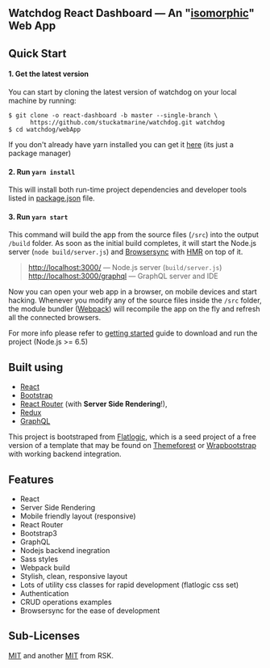 ## Watchdog React Dashboard — An "[isomorphic](http://nerds.airbnb.com/isomorphic-javascript-future-web-apps/)" Web App

## Quick Start

#### 1. Get the latest version

You can start by cloning the latest version of watchdog on your
local machine by running:

```shell
$ git clone -o react-dashboard -b master --single-branch \
      https://github.com/stuckatmarine/watchdog.git watchdog
$ cd watchdog/webApp
```

If you don't already have yarn installed you can get it [here](https://yarnpkg.com/lang/en/docs/install/#windows-stable) (its just a package manager)

#### 2. Run `yarn install`

This will install both run-time project dependencies and developer tools listed
in [package.json](../package.json) file.

#### 3. Run `yarn start`

This command will build the app from the source files (`/src`) into the output
`/build` folder. As soon as the initial build completes, it will start the
Node.js server (`node build/server.js`) and [Browsersync](https://browsersync.io/)
with [HMR](https://webpack.github.io/docs/hot-module-replacement) on top of it.

> [http://localhost:3000/](http://localhost:3000/) — Node.js server (`build/server.js`)<br>
> [http://localhost:3000/graphql](http://localhost:3000/graphql) — GraphQL server and IDE<br>

Now you can open your web app in a browser, on mobile devices and start
hacking. Whenever you modify any of the source files inside the `/src` folder,
the module bundler ([Webpack](http://webpack.github.io/)) will recompile the
app on the fly and refresh all the connected browsers.

For more info please refer to [getting started](./docs/getting-started.md) guide to download and run the project (Node.js >= 6.5)

## Built using 
* [React](https://facebook.github.io/react/)
* [Bootstrap](http://getbootstrap.com/)
* [React Router](https://reacttraining.com/react-router/) (with **Server Side Rendering**!),
* [Redux](http://redux.js.org/)
* [GraphQL](http://graphql.org/)

This project is bootstraped from [Flatlogic](https://github.com/flatlogic/react-dashboard), which is a seed project of a free version of a template that may be found on [Themeforest](https://themeforest.net/category/site-templates/admin-templates)
or [Wrapbootstrap](https://wrapbootstrap.com/themes/admin) with working backend integration.



## Features
* React
* Server Side Rendering
* Mobile friendly layout (responsive)
* React Router
* Bootstrap3
* GraphQL
* Nodejs backend inegration
* Sass styles
* Webpack build
* Stylish, clean, responsive layout
* Lots of utility css classes for rapid development (flatlogic css set)
* Authentication
* CRUD operations examples
* Browsersync for the ease of development

## Sub-Licenses

[MIT](https://github.com/flatlogic/react-dashboard/blob/master/LICENSE.txt) and another [MIT](https://github.com/flatlogic/react-dashboard/blob/master/LICENSE-react-starter-kit.txt) from RSK.
